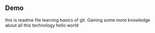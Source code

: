 ## Demo
this is readme file
learning basics of git.
Gaining some more knowledge about all this technology
hello world 
